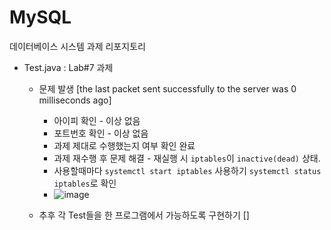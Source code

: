 # MySQL

데이터베이스 시스템 과제 리포지토리

* Test.java : Lab#7 과제
  * 문제 발생 [the last packet sent successfully to the server was 0 milliseconds ago]
    * 아이피 확인 - 이상 없음
    * 포트번호 확인 - 이상 없음
    * 과제 제대로 수행했는지 여부 확인 완료
    * 과제 재수행 후 문제 해결 - 재실행 시 `iptables`이 `inactive(dead)` 상태.
    * 사용할때마다 `systemctl start iptables` 사용하기 `systemctl status iptables`로 확인
    * ![image](https://github.com/NyanPunch/MySQL/assets/51149853/b09e3d82-868e-4da1-bfcc-c970c3b40ceb)

  * 추후 각 Test들을 한 프로그램에서 가능하도록 구현하기
  []
